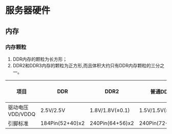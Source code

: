 # 服务器硬件


## 内存

### 内存颗粒

1. DDR内存的颗粒为长方形；
2. DDR2和DDR3内存的颗粒为正方形,而且体积大约只有DDR内存颗粒的三分之一。


| 项目 | DDR| DDR2| 普通DDR3|普通DDR4|SO-DIMM DDR3| SO-DIMM DDR4|
|--|--|--|--|--| -- |--|
|驱动电压VDD/VDDQ|2.5V/2.5V|1.8V/1.8V(±0.1)|1.5V/1.5V(±0.075)|1.2V|
|引脚标准|184Pin(52+40)x2|240Pin(64+56)x2|240Pin(72+48)x2|284Pin|204Pin|256Pin|

